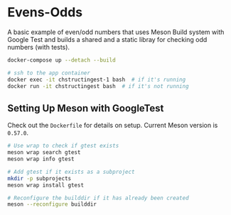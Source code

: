 # Evens-Odds

A basic example of even/odd numbers that uses Meson Build system with Google Test and builds a shared and a static libray for checking odd numbers (with tests).

```sh
docker-compose up --detach --build

# ssh to the app container
docker exec -it chstructingest-1 bash  # if it's running
docker run -it chstructingest bash  # if it's not running

```

## Setting Up Meson with GoogleTest

Check out the `Dockerfile` for details on setup. Current Meson version is `0.57.0`.

```sh
# Use wrap to check if gtest exists
meson wrap search gtest
meson wrap info gtest

# Add gtest if it exists as a subproject
mkdir -p subprojects
meson wrap install gtest

# Reconfigure the builddir if it has already been created
meson --reconfigure builddir
```

